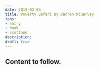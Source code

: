 ```yaml
---
date: 2018-03-05
title: Poverty Safari By Darren McGarvey
tags:
- entry
- book
- scotland
description:
draft: true
---
```

Content to follow.
---

